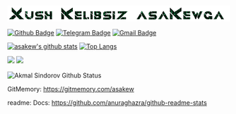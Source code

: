 ![Welcome!](3Io4KmzAY.gif)

[![Github Badge](https://img.shields.io/badge/-Github-000?style=flat-square&logo=Github&logoColor=white&link=https://github.com/asakew)](https://github.com/asakew)
[![Telegram Badge](https://img.shields.io/badge/-Telegram-blue?style=flat-square&logo=Telegram&logoColor=white&link=https://t.me/asakew)](https://t.me/asakew)
[![Gmail Badge](https://img.shields.io/badge/-Gmail-c14438?style=flat-square&logo=Gmail&logoColor=white&link=mailto:asauz777@gmail.com)](mailto:asauz777@gmail.com)


[![asakew's github stats](https://github-readme-stats.vercel.app/api?username=asakew&show_icons=true&title_color=00FF00&icon_color=008000&text_color=00FF00&bg_color=000000)](https://github.com/asakew/)
[![Top Langs](https://github-readme-stats.vercel.app/api/top-langs/?username=asakew&layout=compact&title_color=00FF00&icon_color=008000&text_color=00FF00&bg_color=000000)](https://github.com/asakew/)

<a href="https://wakatime.com"><img src="https://wakatime.com/share/@3907911d-fd83-40b5-9409-3a87fc5e4678/14b649eb-47d8-4718-bb45-4ed60f2cdba3.png" /></a>
<a href="https://wakatime.com"><img src="https://wakatime.com/share/@3907911d-fd83-40b5-9409-3a87fc5e4678/d9498eb7-3a18-4a36-b33a-b51c99e36952.png" /></a>

<img align="center" src="https://github-readme-streak-stats.herokuapp.com/?user=asakew&theme=react" alt="Akmal Sindorov Github Status" />
</p>

GitMemory: https://gitmemory.com/asakew

readme: Docs: https://github.com/anuraghazra/github-readme-stats
